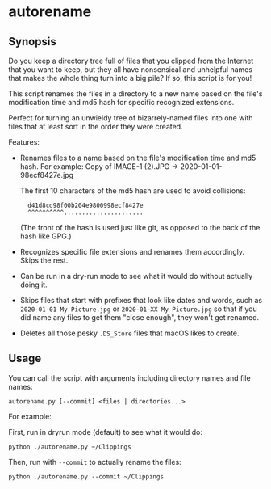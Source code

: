 # autorename

## Synopsis

Do you keep a directory tree full of files that you clipped from the Internet
that you want to keep, but they all have nonsensical and unhelpful names that
makes the whole thing turn into a big pile? If so, this script is for you!

This script renames the files in a directory to a new name based on the
file's modification time and md5 hash for specific recognized extensions.

Perfect for turning an unwieldy tree of bizarrely-named files into one with
files that at least sort in the order they were created.

Features:

* Renames files to a name based on the file's modification time and md5 hash.
  For example:
      Copy of IMAGE-1 (2).JPG -> 2020-01-01-98ecf8427e.jpg

  The first 10 characters of the md5 hash are used to avoid collisions:

        d41d8cd98f00b204e9800998ecf8427e
        ^^^^^^^^^^......................
  
  (The front of the hash is used just like git, as opposed to the back of the
  hash like GPG.)

* Recognizes specific file extensions and renames them accordingly. Skips the
  rest.

* Can be run in a dry-run mode to see what it would do without actually doing
  it.

* Skips files that start with prefixes that look like dates and words, such as
  `2020-01-01 My Picture.jpg` or `2020-01-XX My Picture.jpg` so that if you did
  name any files to get them "close enough", they won't get renamed.

* Deletes all those pesky `.DS_Store` files that macOS likes to create.

## Usage

You can call the script with arguments including directory names and file
names:

    autorename.py [--commit] <files | directories...>

For example:

First, run in dryrun mode (default) to see what it would do:

    python ./autorename.py ~/Clippings
  
Then, run with `--commit` to actually rename the files:

    python ./autorename.py --commit ~/Clippings
